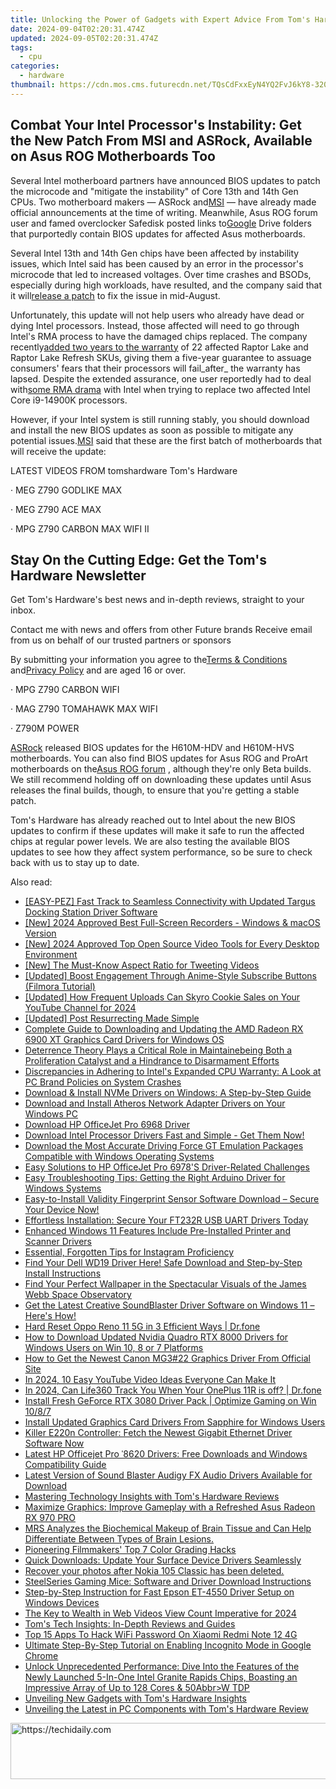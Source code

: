 ```yaml
---
title: Unlocking the Power of Gadgets with Expert Advice From Tom's Hardware
date: 2024-09-04T02:20:31.474Z
updated: 2024-09-05T02:20:31.474Z
tags:
  - cpu
categories:
  - hardware
thumbnail: https://cdn.mos.cms.futurecdn.net/TQsCdFxxEyN4YQ2FvJ6kY8-320-80.jpg
---
```


## Combat Your Intel Processor's Instability: Get the New Patch From MSI and ASRock, Available on Asus ROG Motherboards Too

Several Intel motherboard partners have announced BIOS updates to patch the microcode and "mitigate the instability" of Core 13th and 14th Gen CPUs. Two motherboard makers — ASRock and[MSI](https://www.tomshardware.com/tag/msi-microstar) — have already made official announcements at the time of writing. Meanwhile, Asus ROG forum user and famed overclocker Safedisk posted links to[Google](https://www.tomshardware.com/tag/google) Drive folders that purportedly contain BIOS updates for affected Asus motherboards.

 Several Intel 13th and 14th Gen chips have been affected by instability issues, which Intel said has been caused by an error in the processor's microcode that led to increased voltages. Over time crashes and BSODs, especially during high workloads, have resulted, and the company said that it will[release a patch](https://www.tomshardware.com/pc-components/cpus/intel-finally-announces-a-solution-for-cpu-crashing-errors-claims-elevated-voltages-are-the-root-cause-fix-coming-by-mid-august) to fix the issue in mid-August.

 Unfortunately, this update will not help users who already have dead or dying Intel processors. Instead, those affected will need to go through Intel's RMA process to have the damaged chips replaced. The company recently[added two years to the warranty](https://www.tomshardware.com/pc-components/cpus/intel-releases-extended-warranty-details-for-13th-and-14th-gen-chips-list-includes-core-i5-i7-and-i9-processors) of 22 affected Raptor Lake and Raptor Lake Refresh SKUs, giving them a five-year guarantee to assuage consumers' fears that their processors will fail_after_ the warranty has lapsed. Despite the extended assurance, one user reportedly had to deal with[some RMA drama](https://www.tomshardware.com/pc-components/cpus/intel-customer-bemoans-cpu-rma-process) with Intel when trying to replace two affected Intel Core i9-14900K processors.

 However, if your Intel system is still running stably, you should download and install the new BIOS updates as soon as possible to mitigate any potential issues.[MSI](https://go.redirectingat.com/?id=92X1584492&xcust=tomshardware%5Fus%5F1758045944714752797&xs=1&url=https%3A%2F%2Fwww.msi.com%2Fnews%2Fdetail%2FBIOS-Update-For-Intel-Core-14th-and-13th-Gen-Desktop-Processor-Instability-144258&sref=https%3A%2F%2Fwww.tomshardware.com%2Fpc-components%2Fcpus%2Fintels-patch-for-cpu-instability-and-crashing-issues-rolls-out-from-msi-and-asrock-asus-rog-motherboard-users-can-also-access-a-beta-update) said that these are the first batch of motherboards that will receive the update:

 LATEST VIDEOS FROM tomshardware Tom's Hardware

· MEG Z790 GODLIKE MAX

· MEG Z790 ACE MAX

· MPG Z790 CARBON MAX WIFI II

## Stay On the Cutting Edge: Get the Tom's Hardware Newsletter

 Get Tom's Hardware's best news and in-depth reviews, straight to your inbox.

 Contact me with news and offers from other Future brands  Receive email from us on behalf of our trusted partners or sponsors

 By submitting your information you agree to the[Terms & Conditions](https://futureplc.com/terms-conditions/) and[Privacy Policy](https://futureplc.com/privacy-policy/) and are aged 16 or over.

· MPG Z790 CARBON WIFI

· MAG Z790 TOMAHAWK MAX WIFI

· Z790M POWER

[ASRock](https://www.asrock.com/support/index.asp?cat=BIOS) released BIOS updates for the H610M-HDV and H610M-HVS motherboards. You can also find BIOS updates for Asus ROG and ProArt motherboards on the[Asus ROG forum](https://clk.tradedoubler.com/click?p=332082&a=2384895&epi=tomshardware-us-9142888975741441971&url=https%3A%2F%2Frog-forum.asus.com%2Ft5%2Fintel-700-600-series%2Fraptorlake-resources%2Fm-p%2F1034564%2Fhighlight%2Ftrue%23M24284#M24284) , although they're only Beta builds. We still recommend holding off on downloading these updates until Asus releases the final builds, though, to ensure that you're getting a stable patch.

 Tom's Hardware has already reached out to Intel about the new BIOS updates to confirm if these updates will make it safe to run the affected chips at regular power levels. We are also testing the available BIOS updates to see how they affect system performance, so be sure to check back with us to stay up to date.


<ins class="adsbygoogle"
     style="display:block"
     data-ad-format="autorelaxed"
     data-ad-client="ca-pub-7571918770474297"
     data-ad-slot="1223367746"></ins>



<ins class="adsbygoogle"
     style="display:block"
     data-ad-client="ca-pub-7571918770474297"
     data-ad-slot="8358498916"
     data-ad-format="auto"
     data-full-width-responsive="true"></ins>

<span class="atpl-alsoreadstyle">Also read:</span>
<div><ul>
<li><a href="https://hardware-help.techidaily.com/easy-pez-fast-track-to-seamless-connectivity-with-updated-targus-docking-station-driver-software/"><u>[EASY-PEZ] Fast Track to Seamless Connectivity with Updated Targus Docking Station Driver Software</u></a></li>
<li><a href="https://on-screen-recording.techidaily.com/new-2024-approved-best-full-screen-recorders-windows-and-macos-version/"><u>[New] 2024 Approved  Best Full-Screen Recorders - Windows & macOS Version</u></a></li>
<li><a href="https://article-posts.techidaily.com/new-2024-approved-top-open-source-video-tools-for-every-desktop-environment/"><u>[New] 2024 Approved  Top Open Source Video Tools for Every Desktop Environment</u></a></li>
<li><a href="https://twitter-videos.techidaily.com/new-the-must-know-aspect-ratio-for-tweeting-videos/"><u>[New] The Must-Know Aspect Ratio for Tweeting Videos</u></a></li>
<li><a href="https://youtube-video-recordings.techidaily.com/updated-boost-engagement-through-anime-style-subscribe-buttons-filmora-tutorial/"><u>[Updated] Boost Engagement Through Anime-Style Subscribe Buttons (Filmora Tutorial)</u></a></li>
<li><a href="https://eaxpv-info.techidaily.com/updated-how-frequent-uploads-can-skyro-cookie-sales-on-your-youtube-channel-for-2024/"><u>[Updated] How Frequent Uploads Can Skyro Cookie Sales on Your YouTube Channel for 2024</u></a></li>
<li><a href="https://instagram-clips.techidaily.com/updated-post-resurrecting-made-simple/"><u>[Updated] Post Resurrecting Made Simple</u></a></li>
<li><a href="https://hardware-help.techidaily.com/complete-guide-to-downloading-and-updating-the-amd-radeon-rx-6900-xt-graphics-card-drivers-for-windows-os/"><u>Complete Guide to Downloading and Updating the AMD Radeon RX 6900 XT Graphics Card Drivers for Windows OS</u></a></li>
<li><a href="https://hardware-help.techidaily.com/deterrence-theory-plays-a-critical-role-in-maintainebeing-both-a-proliferation-catalyst-and-a-hindrance-to-disarmament-efforts/"><u>Deterrence Theory Plays a Critical Role in Maintainebeing Both a Proliferation Catalyst and a Hindrance to Disarmament Efforts</u></a></li>
<li><a href="https://hardware-help.techidaily.com/discrepancies-in-adhering-to-intels-expanded-cpu-warranty-a-look-at-pc-brand-policies-on-system-crashes/"><u>Discrepancies in Adhering to Intel's Expanded CPU Warranty: A Look at PC Brand Policies on System Crashes</u></a></li>
<li><a href="https://hardware-help.techidaily.com/download-and-install-nvme-drivers-on-windows-a-step-by-step-guide/"><u>Download & Install NVMe Drivers on Windows: A Step-by-Step Guide</u></a></li>
<li><a href="https://hardware-help.techidaily.com/download-and-install-atheros-network-adapter-drivers-on-your-windows-pc/"><u>Download and Install Atheros Network Adapter Drivers on Your Windows PC</u></a></li>
<li><a href="https://hardware-help.techidaily.com/download-hp-officejet-pro-6968-driver/"><u>Download HP OfficeJet Pro 6968 Driver</u></a></li>
<li><a href="https://hardware-help.techidaily.com/1722978490565-download-intel-processor-drivers-fast-and-simple-get-them-now/"><u>Download Intel Processor Drivers Fast and Simple - Get Them Now!</u></a></li>
<li><a href="https://hardware-help.techidaily.com/download-the-most-accurate-driving-force-gt-emulation-packages-compatible-with-windows-operating-systems/"><u>Download the Most Accurate Driving Force GT Emulation Packages Compatible with Windows Operating Systems</u></a></li>
<li><a href="https://hardware-help.techidaily.com/easy-solutions-to-hp-officejet-pro-6978s-driver-related-challenges/"><u>Easy Solutions to HP OfficeJet Pro 6978'S Driver-Related Challenges</u></a></li>
<li><a href="https://hardware-help.techidaily.com/easy-troubleshooting-tips-getting-the-right-arduino-driver-for-windows-systems/"><u>Easy Troubleshooting Tips: Getting the Right Arduino Driver for Windows Systems</u></a></li>
<li><a href="https://hardware-help.techidaily.com/easy-to-install-validity-fingerprint-sensor-software-download-secure-your-device-now/"><u>Easy-to-Install Validity Fingerprint Sensor Software Download – Secure Your Device Now!</u></a></li>
<li><a href="https://hardware-help.techidaily.com/effortless-installation-secure-your-ft232r-usb-uart-drivers-today/"><u>Effortless Installation: Secure Your FT232R USB UART Drivers Today</u></a></li>
<li><a href="https://hardware-help.techidaily.com/enhanced-windows-11-features-include-pre-installed-printer-and-scanner-drivers/"><u>Enhanced Windows 11 Features Include Pre-Installed Printer and Scanner Drivers</u></a></li>
<li><a href="https://instagram-clips.techidaily.com/essential-forgotten-tips-for-instagram-proficiency/"><u>Essential, Forgotten Tips for Instagram Proficiency</u></a></li>
<li><a href="https://hardware-help.techidaily.com/1722977020863-find-your-dell-wd19-driver-here-safe-download-and-step-by-step-install-instructions/"><u>Find Your Dell WD19 Driver Here! Safe Download and Step-by-Step Install Instructions</u></a></li>
<li><a href="https://techtrends.techidaily.com/find-your-perfect-wallpaper-in-the-spectacular-visuals-of-the-james-webb-space-observatory/"><u>Find Your Perfect Wallpaper in the Spectacular Visuals of the James Webb Space Observatory</u></a></li>
<li><a href="https://hardware-help.techidaily.com/1722969067240-get-the-latest-creative-soundblaster-driver-software-on-windows-11-heres-how/"><u>Get the Latest Creative SoundBlaster Driver Software on Windows 11 – Here's How!</u></a></li>
<li><a href="https://techidaily.com/hard-reset-oppo-reno-11-5g-in-3-efficient-ways-drfone-by-drfone-reset-android-reset-android/"><u>Hard Reset Oppo Reno 11 5G in 3 Efficient Ways | Dr.fone</u></a></li>
<li><a href="https://hardware-help.techidaily.com/how-to-download-updated-nvidia-quadro-rtx-8000-drivers-for-windows-users-on-win-10-8-or-7-platforms/"><u>How to Download Updated Nvidia Quadro RTX 8000 Drivers for Windows Users on Win 10, 8 or 7 Platforms</u></a></li>
<li><a href="https://hardware-help.techidaily.com/how-to-get-the-newest-canon-mg322-graphics-driver-from-official-site/"><u>How to Get the Newest Canon MG3#22 Graphics Driver From Official Site</u></a></li>
<li><a href="https://youtube-video-recordings.techidaily.com/in-2024-10-easy-youtube-video-ideas-everyone-can-make-it/"><u>In 2024, 10 Easy YouTube Video Ideas Everyone Can Make It</u></a></li>
<li><a href="https://change-location.techidaily.com/in-2024-can-life360-track-you-when-your-oneplus-11r-is-off-drfone-by-drfone-virtual-android/"><u>In 2024, Can Life360 Track You When Your OnePlus 11R is off? | Dr.fone</u></a></li>
<li><a href="https://hardware-help.techidaily.com/install-fresh-geforce-rtx-3080-driver-pack-optimize-gaming-on-win-1087/"><u>Install Fresh GeForce RTX 3080 Driver Pack | Optimize Gaming on Win 10/8/7</u></a></li>
<li><a href="https://hardware-help.techidaily.com/install-updated-graphics-card-drivers-from-sapphire-for-windows-users/"><u>Install Updated Graphics Card Drivers From Sapphire for Windows Users</u></a></li>
<li><a href="https://hardware-help.techidaily.com/killer-e220n-controller-fetch-the-newest-gigabit-ethernet-driver-software-now/"><u>Killer E220n Controller: Fetch the Newest Gigabit Ethernet Driver Software Now</u></a></li>
<li><a href="https://hardware-help.techidaily.com/latest-hp-officejet-pro-8620-drivers-free-downloads-and-windows-compatibility-guide/"><u>Latest HP Officejet Pro ˈ8620 Drivers: Free Downloads and Windows Compatibility Guide</u></a></li>
<li><a href="https://hardware-help.techidaily.com/latest-version-of-sound-blaster-audigy-fx-audio-drivers-available-for-download/"><u>Latest Version of Sound Blaster Audigy FX Audio Drivers Available for Download</u></a></li>
<li><a href="https://hardware-help.techidaily.com/mastering-technology-insights-with-toms-hardware-reviews/"><u>Mastering Technology Insights with Tom's Hardware Reviews</u></a></li>
<li><a href="https://hardware-help.techidaily.com/maximize-graphics-improve-gameplay-with-a-refreshed-asus-radeon-rx-970-pro/"><u>Maximize Graphics: Improve Gameplay with a Refreshed Asus Radeon RX 970 PRO</u></a></li>
<li><a href="https://hardware-help.techidaily.com/mrs-analyzes-the-biochemical-makeup-of-brain-tissue-and-can-help-differentiate-between-types-of-brain-lesions/"><u>MRS Analyzes the Biochemical Makeup of Brain Tissue and Can Help Differentiate Between Types of Brain Lesions.</u></a></li>
<li><a href="https://extra-hints.techidaily.com/pioneering-filmmakers-top-7-color-grading-hacks/"><u>Pioneering Filmmakers' Top 7 Color Grading Hacks</u></a></li>
<li><a href="https://hardware-help.techidaily.com/quick-downloads-update-your-surface-device-drivers-seamlessly/"><u>Quick Downloads: Update Your Surface Device Drivers Seamlessly</u></a></li>
<li><a href="https://review-topics.techidaily.com/recover-your-photos-after-nokia-105-classic-has-been-deleted-by-fonelab-android-recover-photos/"><u>Recover your photos after Nokia 105 Classic has been deleted.</u></a></li>
<li><a href="https://hardware-help.techidaily.com/steelseries-gaming-mice-software-and-driver-download-instructions/"><u>SteelSeries Gaming Mice: Software and Driver Download Instructions</u></a></li>
<li><a href="https://hardware-help.techidaily.com/step-by-step-instruction-for-fast-epson-et-4550-driver-setup-on-windows-devices/"><u>Step-by-Step Instruction for Fast Epson ET-4550 Driver Setup on Windows Devices</u></a></li>
<li><a href="https://facebook-record-videos.techidaily.com/the-key-to-wealth-in-web-videos-view-count-imperative-for-2024/"><u>The Key to Wealth in Web Videos  View Count Imperative for 2024</u></a></li>
<li><a href="https://hardware-help.techidaily.com/toms-tech-insights-in-depth-reviews-and-guides/"><u>Tom's Tech Insights: In-Depth Reviews and Guides</u></a></li>
<li><a href="https://unlock-android.techidaily.com/top-15-apps-to-hack-wifi-password-on-xiaomi-redmi-note-12-4g-by-drfone-android/"><u>Top 15 Apps To Hack WiFi Password On Xiaomi Redmi Note 12 4G</u></a></li>
<li><a href="https://technical-tips.techidaily.com/ultimate-step-by-step-tutorial-on-enabling-incognito-mode-in-google-chrome/"><u>Ultimate Step-By-Step Tutorial on Enabling Incognito Mode in Google Chrome</u></a></li>
<li><a href="https://hardware-help.techidaily.com/unlock-unprecedented-performance-dive-into-the-features-of-the-newly-launched-5-in-one-intel-granite-rapids-chips-boasting-an-impressive-array-of-up-to-128-38/"><u>Unlock Unprecedented Performance: Dive Into the Features of the Newly Launched 5-In-One Intel Granite Rapids Chips, Boasting an Impressive Array of Up to 128 Cores & 50Abbr>W TDP</u></a></li>
<li><a href="https://hardware-help.techidaily.com/unveiling-new-gadgets-with-toms-hardware-insights/"><u>Unveiling New Gadgets with Tom's Hardware Insights</u></a></li>
<li><a href="https://hardware-help.techidaily.com/unveiling-the-latest-in-pc-components-with-toms-hardware-review/"><u>Unveiling the Latest in PC Components with Tom's Hardware Review</u></a></li>
</ul></div>

<!-- affiliate ads begin -->
<a href="https://aligracehair.sjv.io/c/5597632/2027167/19272" target="_top" id="2027167">
  <img src="//a.impactradius-go.com/display-ad/19272-2027167" border="0" alt="https://techidaily.com" width="728" height="90"/>
</a>
<img height="0" width="0" src="https://aligracehair.sjv.io/i/5597632/2027167/19272" style="position:absolute;visibility:hidden;" border="0" />
<!-- affiliate ads end -->